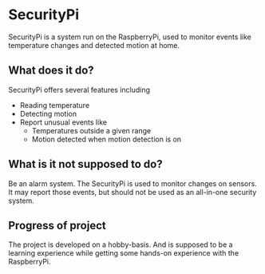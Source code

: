 # SecurityPi
SecurityPi is a system run on the RaspberryPi, used to monitor events like temperature changes and detected motion at home.

## What does it do?

SecurityPi offers several features including
* Reading temperature
* Detecting motion
* Report unusual events like
  * Temperatures outside a given range
  * Motion detected when motion detection is on

## What is it not supposed to do?

Be an alarm system. The SecurityPi is used to monitor changes on sensors. It may report those events, but should not be used as an all-in-one security system.

## Progress of project

The project is developed on a hobby-basis. And is supposed to be a learning experience while getting some hands-on experience with the RaspberryPi.
